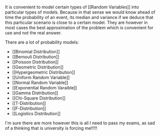 It is convenient to model certain types of [[Random Variables]] into particular types of models. Because in that sense we would know ahead of time the probability of an event, its median and variance if we deduce that this particular scenario is close to a certain model. They are however in most cases the best approximation of the problem which is convenient for use and not the real answer.

There are a lot of probability models:

* [[Binomial Distribution]]
* [[Bernouli Distribution]]
* [[Poisson Distribution]]
* [[Geometric Distribution]]
* [[Hypergeometric Distribution]]
* [[Uniform Random Variable]]
* [[Normal Random Variable]]
* [[Exponential Random Varaible]]
* [[Gamma Distribution]]
* [[Chi-Square Distribution]]
* [[T-Distribution]]
* [[F-Distribution]]
* [[Logistics Distribution]]

I'm sure there are more however this is all I need to pass my exams, as sad of a thinking that is university is forcing me!!!!!
